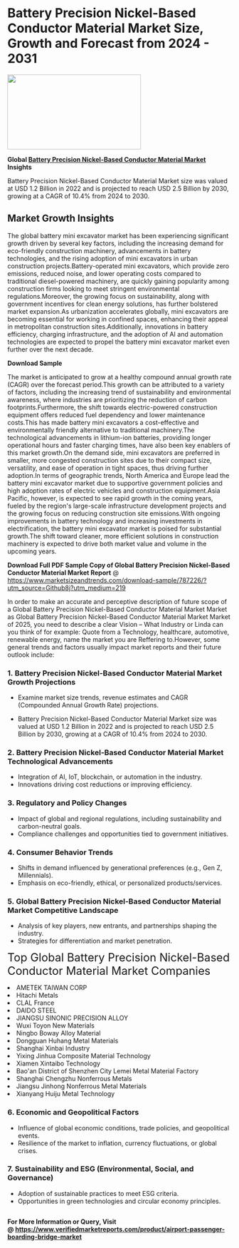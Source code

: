 <H1>Battery Precision Nickel-Based Conductor Material Market Size, Growth and Forecast from 2024 - 2031</H1><img class="aligncenter size-medium wp-image-584254" src="https://thirdeyenews.in/wp-content/uploads/2024/09/Global-Market-Research-300x168.jpeg" alt="" width="300" height="168" /><p><strong>Global&nbsp;<a href="https://www.marketsizeandtrends.com/download-sample/787226/?utm_source=Github8j?utm_medium=219">Battery Precision Nickel-Based Conductor Material Market</a> Insights</strong></p><p>Battery Precision Nickel-Based Conductor Material Market size was valued at USD 1.2 Billion in 2022 and is projected to reach USD 2.5 Billion by 2030, growing at a CAGR of 10.4% from 2024 to 2030.</p><p><h2>Market Growth Insights</h2> <p>The global battery mini excavator market has been experiencing significant growth driven by several key factors, including the increasing demand for eco-friendly construction machinery, advancements in battery technologies, and the rising adoption of mini excavators in urban construction projects.Battery-operated mini excavators, which provide zero emissions, reduced noise, and lower operating costs compared to traditional diesel-powered machinery, are quickly gaining popularity among construction firms looking to meet stringent environmental regulations.Moreover, the growing focus on sustainability, along with government incentives for clean energy solutions, has further bolstered market expansion.As urbanization accelerates globally, mini excavators are becoming essential for working in confined spaces, enhancing their appeal in metropolitan construction sites.Additionally, innovations in battery efficiency, charging infrastructure, and the adoption of AI and automation technologies are expected to propel the battery mini excavator market even further over the next decade.</p> <p><strong>Download Sample</strong></p> <p>The market is anticipated to grow at a healthy compound annual growth rate (CAGR) over the forecast period.This growth can be attributed to a variety of factors, including the increasing trend of sustainability and environmental awareness, where industries are prioritizing the reduction of carbon footprints.Furthermore, the shift towards electric-powered construction equipment offers reduced fuel dependency and lower maintenance costs.This has made battery mini excavators a cost-effective and environmentally friendly alternative to traditional machinery.The technological advancements in lithium-ion batteries, providing longer operational hours and faster charging times, have also been key enablers of this market growth.On the demand side, mini excavators are preferred in smaller, more congested construction sites due to their compact size, versatility, and ease of operation in tight spaces, thus driving further adoption.In terms of geographic trends, North America and Europe lead the battery mini excavator market due to supportive government policies and high adoption rates of electric vehicles and construction equipment.Asia Pacific, however, is expected to see rapid growth in the coming years, fueled by the region's large-scale infrastructure development projects and the growing focus on reducing construction site emissions.With ongoing improvements in battery technology and increasing investments in electrification, the battery mini excavator market is poised for substantial growth.The shift toward cleaner, more efficient solutions in construction machinery is expected to drive both market value and volume in the upcoming years.</p> <p><span class=""><strong>Download Full PDF Sample Copy of Global Battery Precision Nickel-Based Conductor Material Market Report</strong> @ <a href="https://www.marketsizeandtrends.com/download-sample/787226/?utm_source=Github8j?utm_medium=219" target="_blank">https://www.marketsizeandtrends.com/download-sample/787226/?utm_source=Github8j?utm_medium=219</a></span></p><p>In order to make an accurate and perceptive description of future scope of a Global&nbsp;Battery Precision Nickel-Based Conductor Material Market Market as Global&nbsp;Battery Precision Nickel-Based Conductor Material Market Market of 2025, you need to describe a clear Vision &ndash; What Industry or Linda can you think of for example: Quote from a Technology, healthcare, automotive, renewable energy, name the market you are Reffering to.However, some general trends and factors usually impact market reports and their future outlook include:</p><h3>1.&nbsp;<strong>Battery Precision Nickel-Based Conductor Material Market Growth Projections</strong></h3><ul><li>Examine market size trends, revenue estimates and CAGR (Compounded Annual Growth Rate) projections.</li><li><p>Battery Precision Nickel-Based Conductor Material Market size was valued at USD 1.2 Billion in 2022 and is projected to reach USD 2.5 Billion by 2030, growing at a CAGR of 10.4% from 2024 to 2030.</p></li></ul><h3>2.&nbsp;<strong>Battery Precision Nickel-Based Conductor Material Market Technological Advancements</strong></h3><ul><li>Integration of AI, IoT, blockchain, or automation in the industry.</li><li>Innovations driving cost reductions or improving efficiency.</li></ul><h3>3.&nbsp;<strong>Regulatory and Policy Changes</strong></h3><ul><li>Impact of global and regional regulations, including sustainability and carbon-neutral goals.</li><li>Compliance challenges and opportunities tied to government initiatives.</li></ul><h3>4.&nbsp;<strong>Consumer Behavior Trends</strong></h3><ul><li>Shifts in demand influenced by generational preferences (e.g., Gen Z, Millennials).</li><li>Emphasis on eco-friendly, ethical, or personalized products/services.</li></ul><h3>5.&nbsp;<strong>Global Battery Precision Nickel-Based Conductor Material Market Competitive Landscape</strong></h3><ul><li>Analysis of key players, new entrants, and partnerships shaping the industry.</li><li>Strategies for differentiation and market penetration.</li></ul><p data-pm-slice="1 1 []"><span style="color: inherit; font-family: inherit; font-size: 25px;">Top Global Battery Precision Nickel-Based Conductor Material Market Companies</span></p><div class="" data-test-id=""><p><li>AMETEK TAIWAN CORP</li><li> Hitachi Metals</li><li> CLAL France</li><li> DAIDO STEEL</li><li> JIANGSU SINONIC PRECISION ALLOY</li><li> Wuxi Toyon New Materials</li><li> Ningbo Boway Alloy Material</li><li> Dongguan Huhang Metal Materials</li><li> Shanghai Xinbai Industry</li><li> Yixing Jinhua Composite Material Technology</li><li> Xiamen Xintaibo Technology</li><li> Bao'an District of Shenzhen City Lemei Metal Material Factory</li><li> Shanghai Chengzhu Nonferrous Metals</li><li> Jiangsu Jinhong Nonferrous Metal Materials</li><li> Xianyang Huiju Metal Technology</li></p></div><h3>6.&nbsp;<strong>Economic and Geopolitical Factors</strong></h3><ul><li>Influence of global economic conditions, trade policies, and geopolitical events.</li><li>Resilience of the market to inflation, currency fluctuations, or global crises.</li></ul><h3>7.&nbsp;<strong>Sustainability and ESG (Environmental, Social, and Governance)</strong></h3><ul><li>Adoption of sustainable practices to meet ESG criteria.</li><li>Opportunities in green technologies and circular economy principles.</li></ul><h2><strong style="font-size: 14px;">For More Information or Query, Visit @&nbsp;</strong><a style="background-color: #ffffff; font-size: 14px;" href="https://www.marketsizeandtrends.com/report/battery-precision-nickel-based-conductor-material-market/" target="_blank">https://www.verifiedmarketreports.com/product/airport-passenger-boarding-bridge-market</a></h2>